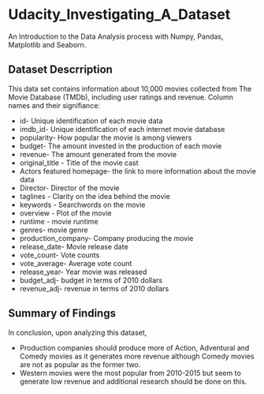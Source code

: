 # Udacity_Investigating_A_Dataset
An Introduction to the Data Analysis process with Numpy, Pandas, Matplotlib and Seaborn. 
## Dataset Descrription
This data set contains information about 10,000 movies collected from The Movie Database (TMDb), including user ratings and revenue.
Column names and their signifiance:
* id- Unique identification of each movie data
* imdb_id- Unique identification of each internet movie database 
* popularity- How popular the movie is among viewers
* budget- The amount invested in the production of each movie
* revenue- The amount generated from the movie 
* original_title - Title of the movie cast
* Actors featured homepage- the link to more information about the movie data
* Director- Director of the movie 
* taglines - Clarity on the idea behind the movie
* keywords - Searchwords on the movie
* overview - Plot of the movie 
* runtime - movie runtime
* genres- movie genre 
* production_company- Company producing the movie 
* release_date- Movie release date
* vote_count- Vote counts 
* vote_average- Average vote count 
* release_year- Year movie was released
* budget_adj- budget in terms of 2010 dollars
* revenue_adj- revenue in terms of 2010 dollars

## Summary of Findings
In conclusion, upon analyzing this dataset,

* Production companies should produce more of Action, Adventural and Comedy movies as it generates more revenue although Comedy movies are not as popular as the former two.
* Western movies were the most popular from 2010-2015 but seem to generate low revenue and additional research should be done on this.
